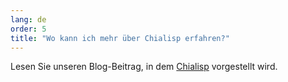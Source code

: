 ```yaml
---
lang: de
order: 5
title: "Wo kann ich mehr über Chialisp erfahren?"
---
```


Lesen Sie unseren Blog-Beitrag, in dem [Chialisp](https://www.chia.net/2019/11/27/chialisp.en.html) vorgestellt wird.
